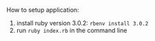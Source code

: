 How to setup application:

1. install ruby version 3.0.2:
   `rbenv install 3.0.2`
2. run `ruby index.rb` in the command line
